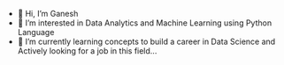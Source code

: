 - 👋 Hi, I’m Ganesh 
- 👀 I’m interested in Data Analytics and Machine Learning using Python Language
- 🌱 I’m currently learning concepts to build a career in Data Science and Actively looking for a job in this field...

<!---
Gsharpking358/Gsharpking358 is a ✨ special ✨ repository because its `README.md` (this file) appears on your GitHub profile.
You can click the Preview link to take a look at your changes.
--->
